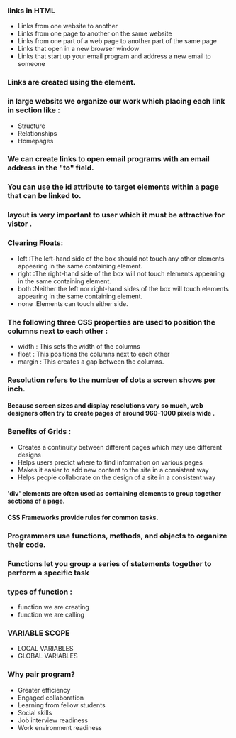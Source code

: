 ### links in HTML 
* Links from one website to another
* Links from one page to another on the same website
* Links from one part of a web page to another part of the same page
* Links that open in a new browser window
* Links that start up your email program and address a new email to someone

### Links are created using the <a> element.
### in large websits we organize our work which placing each link in section like  :
* Structure
* Relationships
* Homepages

### We can create links to open email programs with an email address in the "to" field.
### You can use the id attribute to target elements within a page that can be linked to.

### layout is very important to user which it must be attractive for vistor .

### Clearing Floats:
* left :The left-hand side of the box should not touch any other elements appearing in the same containing element.
* right :The right-hand side of the box will not touch elements appearing in the same containing element.
* both :Neither the left nor right-hand sides of the box will touch elements appearing in the same containing element.
* none :Elements can touch either side.

### The following three CSS properties are used to position the columns next to each other :
* width : This sets the width of the columns
* float : This positions the columns next to each other
* margin : This creates a gap between the columns.

### Resolution refers to the number of dots a screen shows per inch.
#### Because screen sizes and display resolutions vary so much, web designers often try to create pages of around 960-1000 pixels wide .

### Benefits of Grids :
* Creates a continuity between different pages which may use different designs
* Helps users predict where to find information on various pages
* Makes it easier to add new content to the site in a consistent way
* Helps people collaborate on the design of a site in a consistent way


#### 'div' elements are often used as containing elements to group together sections of a page.
####  CSS Frameworks provide rules for common tasks.

###  Programmers use functions, methods, and objects to organize their code. 
### Functions let you group a series of statements together to perform a specific task
### types of function :
* function we are creating 
* function we are calling 

### VARIABLE SCOPE
* LOCAL VARIABLES 
* GLOBAL VARIABLES 


### Why pair program?
* Greater efficiency
* Engaged collaboration
* Learning from fellow students
* Social skills
* Job interview readiness
* Work environment readiness
